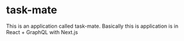 # task-mate
This is an application called task-mate. Basically this is application is in React + GraphQL with Next.js

